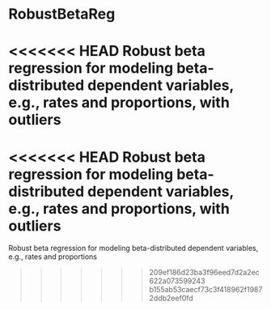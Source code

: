 # RobustBetaReg
<<<<<<< HEAD
Robust beta regression for modeling beta-distributed dependent variables, e.g., rates and proportions, with outliers 
=======
<<<<<<< HEAD
Robust beta regression for modeling beta-distributed dependent variables, e.g., rates and proportions, with outliers 
=======
Robust beta regression for modeling beta-distributed dependent variables, e.g., rates and proportions
>>>>>>> 209ef186d23ba3f96eed7d2a2ec622a073599243
>>>>>>> b155ab53caecf73c3f418962f19872ddb2eef0fd
